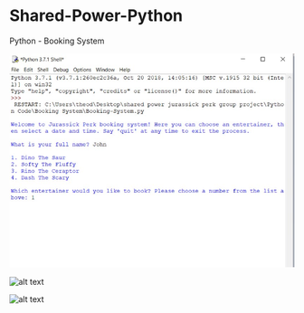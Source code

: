 # Shared-Power-Python
Python - Booking System


![alt text](https://github.com/ionutcosminmarcoci/Shared-Power-Python/blob/main/Picture1.jpg?raw=true)

![alt text](https://github.com/ionutcosminmarcoci/Shared-Power-Python/blob/main/Picture2.jpg?raw=true)


![alt text](https://github.com/ionutcosminmarcoci/Shared-Power-Python/blob/main/Picture3.jpg?raw=true)

